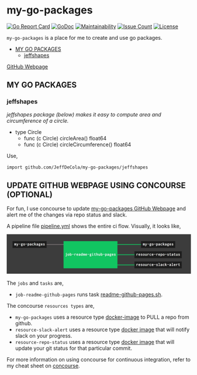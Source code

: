# my-go-packages

[![Go Report Card](https://goreportcard.com/badge/github.com/JeffDeCola/my-go-packages)](https://goreportcard.com/report/github.com/JeffDeCola/my-go-packages)
[![GoDoc](https://godoc.org/github.com/JeffDeCola/my-go-packages?status.svg)](https://godoc.org/github.com/JeffDeCola/my-go-packages)
[![Maintainability](https://api.codeclimate.com/v1/badges/429352c4ab8e00602452/maintainability)](https://codeclimate.com/github/JeffDeCola/my-go-packages/maintainability)
[![Issue Count](https://codeclimate.com/github/JeffDeCola/my-go-packages/badges/issue_count.svg)](https://codeclimate.com/github/JeffDeCola/my-go-packages/issues)
[![License](http://img.shields.io/:license-mit-blue.svg)](http://jeffdecola.mit-license.org)

`my-go-packages` is a place for me to create and use go packages.

* [MY GO PACKAGES](https://github.com/JeffDeCola/my-go-packages#my-go-packages)
  * [jeffshapes](https://github.com/JeffDeCola/my-go-packages#jeffshapes)

[GitHub Webpage](https://jeffdecola.github.io/my-go-packages/)

## MY GO PACKAGES

### jeffshapes

_jeffshapes package (below) makes it easy to compute area and circumference
of a circle._

* type Circle
  * func (c Circle) circleArea() float64
  * func (c Circle) circleCircumference() float64

Use,

```bash
import github.com/JeffDeCola/my-go-packages/jeffshapes
```

## UPDATE GITHUB WEBPAGE USING CONCOURSE (OPTIONAL)

For fun, I use concourse to update
[my-go-packages GitHub Webpage](https://jeffdecola.github.io/my-go-packages/)
and alert me of the changes via repo status and slack.

A pipeline file [pipeline.yml](https://github.com/JeffDeCola/my-go-packages/tree/master/ci/pipeline.yml)
shows the entire ci flow. Visually, it looks like,

![IMAGE - my-go-packages concourse ci pipeline - IMAGE](docs/pics/my-go-packages-pipeline.jpg)

The `jobs` and `tasks` are,

* `job-readme-github-pages` runs task
  [readme-github-pages.sh](https://github.com/JeffDeCola/my-go-packages/tree/master/ci/scripts/readme-github-pages.sh).

The concourse `resources types` are,

* `my-go-packages` uses a resource type
  [docker-image](https://hub.docker.com/r/concourse/git-resource/)
  to PULL a repo from github.
* `resource-slack-alert` uses a resource type
  [docker image](https://hub.docker.com/r/cfcommunity/slack-notification-resource)
  that will notify slack on your progress.
* `resource-repo-status` uses a resource type
  [docker image](https://hub.docker.com/r/dpb587/github-status-resource)
  that will update your git status for that particular commit.

For more information on using concourse for continuous integration,
refer to my cheat sheet on [concourse](https://github.com/JeffDeCola/my-cheat-sheets/tree/master/software/operations-tools/continuous-integration-continuous-deployment/concourse-cheat-sheet).
